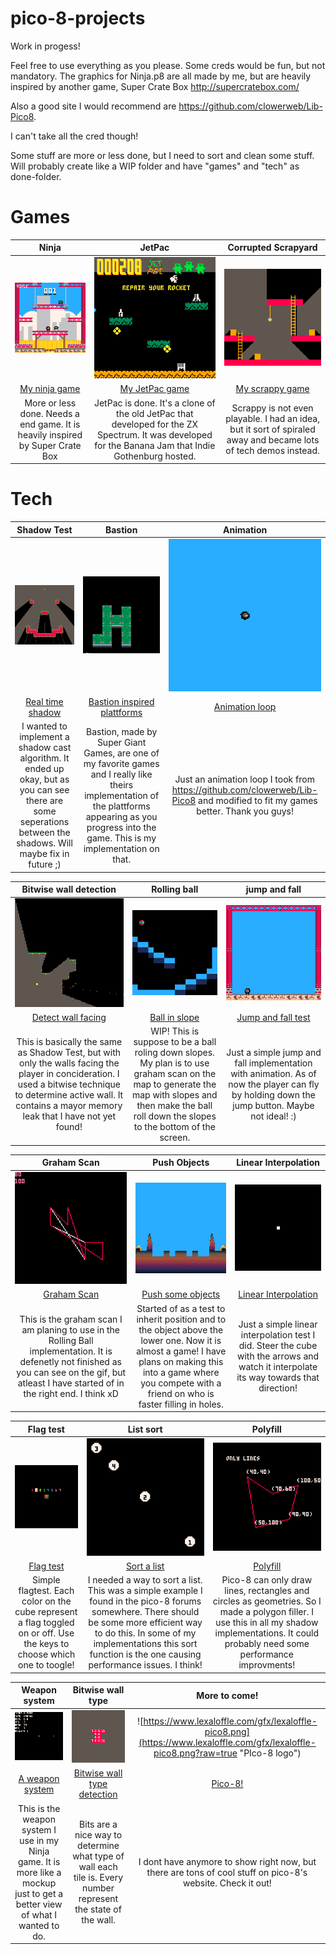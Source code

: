 # pico-8-projects

Work in progess!

Feel free to use everything as you please. Some creds would be fun, but not mandatory.
The graphics for Ninja.p8 are all made by me, but are heavily inspired by another game, Super Crate Box http://supercratebox.com/

Also a good site I would recommend are https://github.com/clowerweb/Lib-Pico8.

I can't take all the cred though!

Some stuff are more or less done, but I need to sort and clean some stuff.
Will probably create like a WIP folder and have "games" and "tech" as done-folder.

# Games

 Ninja                 |   JetPac                |   Corrupted Scrapyard
:---------------------:|:-----------------------:|:-----------------------:|
![./gifs/ninja.gif](./gifs/ninja.gif?raw=true "Ninja")  | ![./gifs/jetpac.gif](./gifs/jetpac.gif?raw=true "JetPac") | ![./gifs/scrappy.gif](./gifs/scrappy.gif?raw=true "Scrappy")
[My ninja game](./games/ninja.p8) | [My JetPac game](./games/jetpac.p8) | [My scrappy game](./games/crupt_scrpyrd.p8)
More or less done. Needs a end game. It is heavily inspired by Super Crate Box | JetPac is done. It's a clone of the old JetPac that developed for the ZX Spectrum. It was developed for the Banana Jam that Indie Gothenburg hosted. | Scrappy is not even playable. I had an idea, but it sort of spiraled away and became lots of tech demos instead.

# Tech

 Shadow Test           |   Bastion                |   Animation
:---------------------:|:-----------------------:|:-----------------------:|
![./gifs/shadow.gif](./gifs/shadow.gif?raw=true "Shadow")  |                                                                 ![./gifs/bastion.gif](./gifs/bastion.gif?raw=true "Bastion") |                                                               ![./gifs/animation.gif](./gifs/anim.gif?raw=true "Animation")
[Real time shadow](./tech/shadow_test.p8) | [Bastion inspired plattforms](./tech/bastion.p8) | [Animation loop](./tech/animation.p8)
I wanted to implement a shadow cast algorithm. It ended up okay, but as you can see there are some seperations between the shadows. Will maybe fix in future ;) | Bastion, made by Super Giant Games, are one of my favorite games and I really like theirs implementation of the plattforms appearing as you progress into the game. This is my implementation on that. | Just an animation loop I took from https://github.com/clowerweb/Lib-Pico8 and modified to fit my games better. Thank you guys!

 Bitwise wall detection |   Rolling ball                |   jump and fall
:---------------------:|:-----------------------:|:-----------------------:|
![./gifs/bit_shadow.gif](./gifs/bit_shadow.gif?raw=true "Bit shadow")  |                                                           ![./gifs/rollball.gif](./gifs/rollball.gif?raw=true "Rolling ball") |                                                         ![./gifs/jumpfall.gif](./gifs/jumpfall.gif?raw=true "Jump and fall")
[Detect wall facing](./tech/bitwise.p8) | [Ball in slope](./tech/rolling_ball.p8) | [Jump and fall test](./tech/jump_fall.p8)
This is basically the same as Shadow Test, but with only the walls facing the player in concideration. I used a bitwise technique to determine active wall. It contains a mayor memory leak that I have not yet found! | WIP! This is suppose to be a ball roling down slopes. My plan is to use graham scan on the map to generate the map with slopes and then make the ball roll down the slopes to the bottom of the screen. | Just a simple jump and fall implementation with animation. As of now the player can fly by holding down the jump button. Maybe not ideal! :) 

 Graham Scan           |   Push Objects                |   Linear Interpolation
:---------------------:|:-----------------------:|:-----------------------:|
![./gifs/graham.gif](./gifs/graham.gif?raw=true "Graham")  |                                                                 ![./gifs/pushObj.gif](./gifs/pushObj.gif?raw=true "Push Objects") |                                                           ![./gifs/lerp.gif](./gifs/lerp.gif?raw=true "Linear Interpolation")
[Graham Scan](./tech/graham_scan.p8) | [Push some objects](./tech/push_obs.p8) | [Linear Interpolation](./tech/lerp.p8)
This is the graham scan I am planing to use in the Rolling Ball implementation. It is defenetly not finished as you can see on the gif, but atleast I have started of in the right end. I think xD | Started of as a test to inherit position and to the object above the lower one. Now it is almost a game! I have plans on making this into a game where you compete with a friend on who is faster filling in holes. |Just a simple linear interpolation test I did. Steer the cube with the arrows and watch it interpolate its way towards that direction!

 Flag test           |   List sort                |   Polyfill
:---------------------:|:-----------------------:|:-----------------------:|
![./gifs/flag.gif](./gifs/flag.gif?raw=true "Flag test")  |                                                                   ![./gifs/sort.gif](./gifs/sort.gif?raw=true "List Sort") |                                                                   ![./gifs/polyfill.gif](./gifs/polyfill.gif?raw=true "Polyfill")
[Flag test](./tech/flag_test.p8) | [Sort a list](./tech/sort_list.p8) | [Polyfill](./tech/polyfill.p8)
Simple flagtest. Each color on the cube represent a flag toggled on or off. Use the keys to choose which one to toogle!| I needed a way to sort a list. This was a simple example I found in the pico-8 forums somewhere. There should be some more efficient way to do this. In some of my implementations this sort function is the one causing performance issues. I think! | Pico-8 can only draw lines, rectangles and circles as geometries. So I made a polygon filler. I use this in all my shadow implementations. It could probably need some performance improvments!

 Weapon system           |   Bitwise wall type   |   More to come!
:---------------------:|:-----------------------:|:-----------------------:|
![./gifs/weapon.gif](./gifs/weapon.gif?raw=true "Weapon System")  |                                                           ![./gifs/bit_wall.gif](./gifs/bit_wall.gif?raw=true "Bastion") |                                                             ![https://www.lexaloffle.com/gfx/lexaloffle-pico8.png](https://www.lexaloffle.com/gfx/lexaloffle-pico8.png?raw=true "PIco-8 logo")
[A weapon system](./tech/weapon_sys.p8) | [Bitwise wall type detection](./tech/bitvise.p8) | [Pico-8!](https://www.lexaloffle.com/pico-8.php)
This is the weapon system I use in my Ninja game. It is more like a mockup just to get a better view of what I wanted to do.  | Bits are a nice way to determine what type of wall each tile is. Every number represent the state of the wall. | I dont have anymore to show right now, but there are tons of cool stuff on pico-8's website. Check it out!
